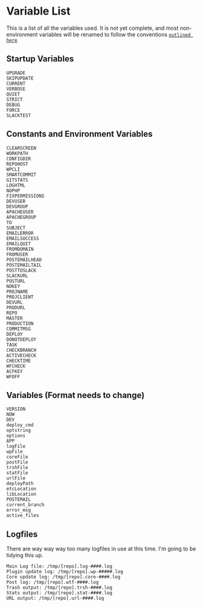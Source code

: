 # Variable List
This is a list of all the variables used. It is not yet complete, and most non-environment variables will be renamed to follow the conventions [`outlined here`](https://google.github.io/styleguide/shell.xml)

## Startup Variables
```
UPGRADE
SKIPUPDATE
CURRENT
VERBOSE
QUIET
STRICT
DEBUG
FORCE
SLACKTEST
```

## Constants and Environment Variables
```
CLEARSCREEN
WORKPATH
CONFIGDIR
REPOHOST
WPCLI
SMARTCOMMIT
GITSTATS
LOGHTML
NOPHP
FIXPERMISSIONS
DEVUSER
DEVGROUP
APACHEUSER
APACHEGROUP
TO
SUBJECT
EMAILERROR
EMAILSUCCESS       
EMAILQUIT
FROMDOMAIN
FROMUSER
POSTEMAILHEAD
POSTEMAILTAIL
POSTTOSLACK
SLACKURL
POSTURL
NOKEY
PROJNAME
PROJCLIENT
DEVURL
PRODURL
REPO
MASTER
PRODUCTION
COMMITMSG
DEPLOY
DONOTDEPLOY
TASK
CHECKBRANCH
ACTIVECHECK
CHECKTIME
WFCHECK
ACFKEY
WFOFF
```

## Variables (Format needs to change)
```
VERSION
NOW
DEV
deploy_cmd
optstring
options
APP
logFile
wpFile
coreFile
postFile
trshFile
statFile
urlFile
deployPath
etcLocation
libLocation
POSTEMAIL
current_branch
error_msg
active_files
```

## Logfiles
There are way way way too many logfiles in use at this time. I'm going to be tidying this up.
````
Main Log file: /tmp/[repo].log-####.log
Plugin update log: /tmp/[repo].wp-#####.log
Core update log: /tmp/[repo].core-####.log
Post log: /tmp/[repo].wtf-####.log
Trash output: /tmp/[repo].trsh-####.log
Stats output: /tmp/[repo].stat-####.log
URL output: /tmp/[repo].url-####.log
````